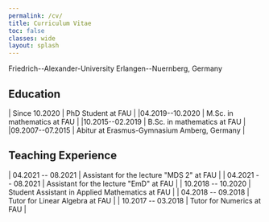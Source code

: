 ```yaml
---
permalink: /cv/
title: Curriculum Vitae
toc: false
classes: wide
layout: splash
---
```

Friedrich--Alexander-University Erlangen--Nuernberg, Germany

## Education

| Since 10.2020    | PhD Student at FAU                          |
|04.2019--10.2020  | M.Sc. in mathematics at FAU                 |
|10.2015--02.2019  | B.Sc. in mathematics at FAU                 |
|09.2007--07.2015  | Abitur at Erasmus-Gymnasium Amberg, Germany |

## Teaching Experience


| 04.2021 -- 08.2021 | Assistant for the lecture "MDS 2" at FAU        |
| 04.2021 -- 08.2021 | Assistant for the lecture "EmD" at FAU          |
| 10.2018 -- 10.2020 | Student Assistant in Applied Mathematics at FAU |
| 04.2018 -- 09.2018 | Tutor for Linear Algebra at FAU                 |
| 10.2017 -- 03.2018 | Tutor for Numerics at FAU                       |
